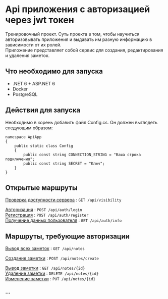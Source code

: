 # Api приложения с авторизацией через jwt токен
Тренировочный проект. Суть проекта в том, чтобы научиться авторизовывать приложения и выдавать им разную информацию в зависимости от их ролей.  
Приложение представляет собой сервис для создания, редактирования и удаления заметок.
## Что необходимо для запуска
- .NET 6 + ASP.NET 6 
- Docker
- PostgreSQL
## Действия для запуска
Необходимо в корень добавить файл Config.cs. Он должен выглядеть следующим образом:
````
namespace ApiApp
{
    public static class Config
    {
        public const string CONNECTION_STRING = "Ваша строка подключения";
        public const string SECRET = "Ключ";
    }
}

````
## Открытые маршруты
[Проверка доступности сервера](endpoints/visibility.md) : ```GET /api/visibility```   
  
[Авторизация](endpoints/login.md) : ```POST /api/auth/login```  
[Регистрация](endpoints/register.md) : ```POST /api/auth/register```  
[Получение данных пользователя](endpoints/info.md) : ```GET /api/auth/info```  

## Маршруты, требующие авторизации
[Вывод всех заметок](endpoints/showAllNotes.md) : ```GET /api/notes```  
  
[Создание заметки](endpoints/createNote.md) : ```POST /api/notes/create```  
  
[Вывод заметки](endpoints/showNote.md) : ```GET /api/notes/{id}```  
[Удаление заметки](endpoints/deleteNote.md) : ```DELETE /api/notes/{id}```  
[Изменение заметки](endpoints/updateNote.md) : ```PUT /api/notes/{id}```

### ...
